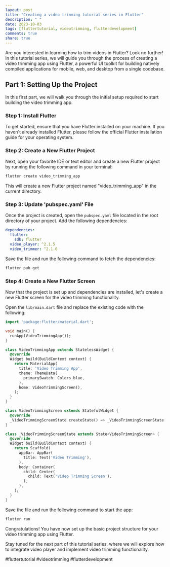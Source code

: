 ```yaml
---
layout: post
title: "Creating a video trimming tutorial series in Flutter"
description: " "
date: 2023-10-03
tags: [fluttertutorial, videotrimming, flutterdevelopment]
comments: true
share: true
---
```


Are you interested in learning how to trim videos in Flutter? Look no further! In this tutorial series, we will guide you through the process of creating a video trimming app using Flutter, a powerful UI toolkit for building natively compiled applications for mobile, web, and desktop from a single codebase.

## Part 1: Setting Up the Project

In this first part, we will walk you through the initial setup required to start building the video trimming app.

### Step 1: Install Flutter

To get started, ensure that you have Flutter installed on your machine. If you haven't already installed Flutter, please follow the official Flutter installation guide for your operating system.

### Step 2: Create a New Flutter Project

Next, open your favorite IDE or text editor and create a new Flutter project by running the following command in your terminal:

```bash
flutter create video_trimming_app
```

This will create a new Flutter project named "video_trimming_app" in the current directory.

### Step 3: Update 'pubspec.yaml' File

Once the project is created, open the `pubspec.yaml` file located in the root directory of your project. Add the following dependencies:

```yaml
dependencies:
  flutter:
    sdk: flutter
  video_player: ^2.1.5
  video_trimmer: ^2.1.0
```

Save the file and run the following command to fetch the dependencies:

```bash
flutter pub get
```

### Step 4: Create a New Flutter Screen

Now that the project is set up and dependencies are installed, let's create a new Flutter screen for the video trimming functionality. 

Open the `lib/main.dart` file and replace the existing code with the following:

```dart
import 'package:flutter/material.dart';

void main() {
  runApp(VideoTrimmingApp());
}

class VideoTrimmingApp extends StatelessWidget {
  @override
  Widget build(BuildContext context) {
    return MaterialApp(
      title: 'Video Trimming App',
      theme: ThemeData(
        primarySwatch: Colors.blue,
      ),
      home: VideoTrimmingScreen(),
    );
  }
}

class VideoTrimmingScreen extends StatefulWidget {
  @override
  _VideoTrimmingScreenState createState() => _VideoTrimmingScreenState();
}

class _VideoTrimmingScreenState extends State<VideoTrimmingScreen> {
  @override
  Widget build(BuildContext context) {
    return Scaffold(
      appBar: AppBar(
        title: Text('Video Trimming'),
      ),
      body: Container(
        child: Center(
          child: Text('Video Trimming Screen'),
        ),
      ),
    );
  }
}
```

Save the file and run the following command to start the app:

```bash
flutter run
```

Congratulations! You have now set up the basic project structure for your video trimming app using Flutter.

Stay tuned for the next part of this tutorial series, where we will explore how to integrate video player and implement video trimming functionality.

#fluttertutorial #videotrimming #flutterdevelopment